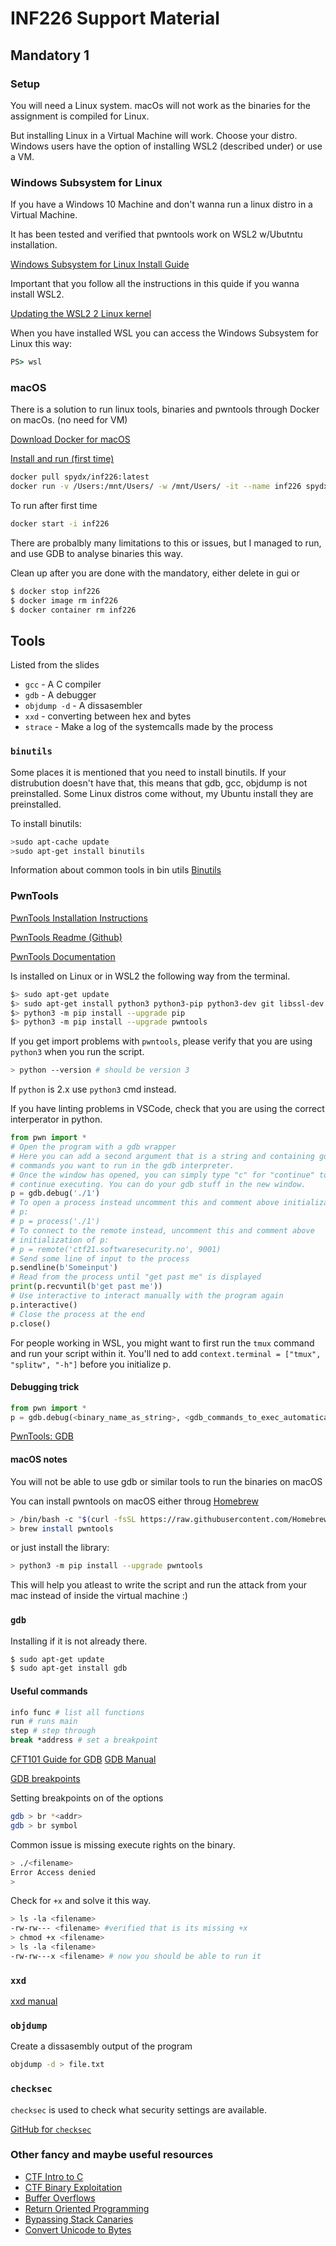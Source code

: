 # INF226 Support Material

## Mandatory 1

### Setup

You will need a Linux system.
macOs will not work as the binaries for the assignment is compiled for Linux.

But installing Linux in a Virtual Machine will work.
Choose your distro.
Windows users have the option of installing WSL2 (described under) or use a VM.

### Windows Subsystem for Linux

If you have a Windows 10 Machine and don't wanna run a linux distro in a Virtual Machine.

It has been tested and verified that pwntools work on WSL2 w/Ubutntu installation.

[Windows Subsystem for Linux Install Guide](https://docs.microsoft.com/en-us/windows/wsl/install-win10)

Important that you follow all the instructions in this quide if you wanna install WSL2.

[Updating the WSL2 2 Linux kernel](https://docs.microsoft.com/en-us/windows/wsl/wsl2-kernel)

When you have installed WSL you can access the Windows Subsystem for Linux this way:

```cmd
PS> wsl
```

### macOS

There is a solution to run linux tools, binaries and pwntools through Docker on macOs. (no need for VM)

[Download Docker for macOS](https://www.docker.com/products/docker-desktop)

[Install and run (first time)](https://hub.docker.com/repository/docker/spydx/inf226)

```sh
docker pull spydx/inf226:latest
docker run -v /Users:/mnt/Users/ -w /mnt/Users/ -it --name inf226 spydx/inf226:latest
```

To run after first time
```sh
docker start -i inf226
```

There are probalbly many limitations to this or issues, but I managed to run, and use GDB to analyse binaries this way.

Clean up after you are done with the mandatory, either delete in gui or

```sh
$ docker stop inf226
$ docker image rm inf226
$ docker container rm inf226
```

## Tools

Listed from the slides

* `gcc` - A C compiler
* `gdb` - A debugger
* `objdump -d` - A dissasembler
* `xxd` - converting between hex and bytes
* `strace` - Make a log of the systemcalls made by the process

### `binutils`

Some places it is mentioned that you need to install binutils.
If your distrubution doesn't have that, this means that gdb, gcc, objdump is not preinstalled. Some Linux distros come without, my Ubuntu install they are preinstalled.

To install binutils:

```sh
>sudo apt-cache update
>sudo apt-get install binutils
```

Information about common tools in bin utils
[Binutils](https://www.gnu.org/software/binutils/binutils.html)

### PwnTools

[PwnTools Installation Instructions](http://docs.pwntools.com/en/latest/install.html)

[PwnTools Readme (Github)](https://github.com/Gallopsled/pwntools-tutorial#readme)

[PwnTools Documentation](http://docs.pwntools.com/en/stable/intro.html)

Is installed on Linux or in WSL2 the following way from the terminal.

```sh
$> sudo apt-get update
$> sudo apt-get install python3 python3-pip python3-dev git libssl-dev libffi-dev build-essential
$> python3 -m pip install --upgrade pip
$> python3 -m pip install --upgrade pwntools
```

If you get import problems with `pwntools`, please verify that you are using `python3` when you run the script.

```sh
> python --version # should be version 3
```

If `python` is 2.x use `python3` cmd instead.

If you have linting problems in VSCode, check that you are using the correct interperator in python.


```python
from pwn import *
# Open the program with a gdb wrapper
# Here you can add a second argument that is a string and containing gdb
# commands you want to run in the gdb interpreter.
# Once the window has opened, you can simply type "c" for "continue" to
# continue executing. You can do your gdb stuff in the new window.
p = gdb.debug('./1')
# To open a process instead uncomment this and comment above initialization of
# p:
# p = process('./1')
# To connect to the remote instead, uncomment this and comment above
# initialization of p:
# p = remote('ctf21.softwaresecurity.no', 9001)
# Send some line of input to the process
p.sendline(b'Someinput')
# Read from the process until "get past me" is displayed
print(p.recvuntil(b'get past me'))
# Use interactive to interact manually with the program again
p.interactive()
# Close the process at the end
p.close()
```

For people working in WSL, you might want to first run the `tmux` command and run your script within it.
You'll ned to add `context.terminal = ["tmux", "splitw", "-h"]` before you initialize p.

#### Debugging trick

```python
from pwn import *
p = gdb.debug(<binary_name_as_string>, <gdb_commands_to_exec_automatically_as_string>)
```

[PwnTools: GDB](https://docs.pwntools.com/en/stable/gdb.html)

#### macOS notes

You will not be able to use gdb or similar tools to run the binaries on macOS

You can install pwntools on macOS either throug [Homebrew](https://brew.sh/)

```sh
> /bin/bash -c "$(curl -fsSL https://raw.githubusercontent.com/Homebrew/install/master/install.sh)"
> brew install pwntools
```

or just install the library:

```sh
> python3 -m pip install --upgrade pwntools
```

This will help you atleast to write the script and run the attack from your mac instead of inside the virtual machine :)

### `gdb`

Installing if it is not already there.

```sh
$ sudo apt-get update
$ sudo apt-get install gdb
```

#### Useful commands

```sh
info func # list all functions
run # runs main
step # step through
break *address # set a breakpoint
```

[CFT101 Guide for GDB](https://ctf101.org/reverse-engineering/what-is-gdb/)
[GDB Manual](https://ftp.gnu.org/old-gnu/Manuals/gdb/html_node/gdb_toc.html)

[GDB breakpoints](https://ftp.gnu.org/old-gnu/Manuals/gdb/html_node/gdb_28.html#SEC29)

Setting breakpoints on of the options

```sh
gdb > br *<addr>
gdb > br symbol
```

Common issue is missing execute rights on the binary.

```sh
> ./<filename>
Error Access denied
>
```

Check for `+x` and solve it this way.

```sh
> ls -la <filename>
-rw-rw--- <filename> #verified that is its missing +x
> chmod +x <filename>
> ls -la <filename>
-rw-rw---x <filename> # now you should be able to run it
```

### `xxd`

[xxd manual](http://manpages.ubuntu.com/manpages/precise/man1/xxd.1.html)

### `objdump`

Create a dissasembly output of the program

```sh
objdump -d > file.txt
```

### `checksec`

`checksec` is used to check what security settings are available.

[GitHub for `checksec`](https://github.com/slimm609/checksec.sh)

### Other fancy and maybe useful resources

* [CTF Intro to C](https://ctf101.org/reverse-engineering/what-is-c/)
* [CTF Binary Exploitation](https://ctf101.org/binary-exploitation/overview/)
* [Buffer Overflows](https://ctf101.org/binary-exploitation/buffer-overflow/)
* [Return Oriented Programming](https://ctf101.org/binary-exploitation/return-oriented-programming/)
* [Bypassing Stack Canaries](https://ctf101.org/binary-exploitation/stack-canaries/)
* [Convert Unicode to Bytes](https://onlineunicodetools.com/convert-unicode-to-bytes)
